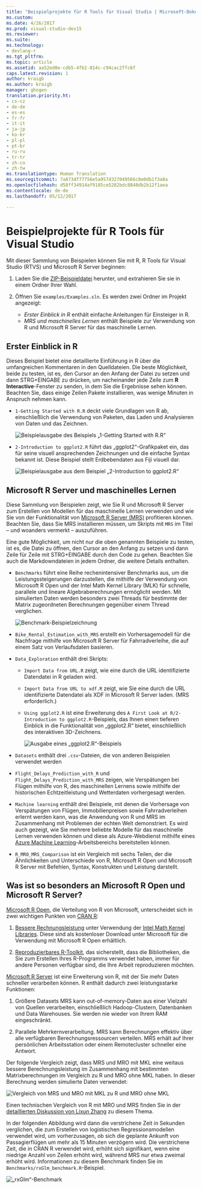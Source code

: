 ```yaml
---
title: "Beispielprojekte für R Tools für Visual Studio | Microsoft-Dokumentation"
ms.custom: 
ms.date: 4/26/2017
ms.prod: visual-studio-dev15
ms.reviewer: 
ms.suite: 
ms.technology:
- devlang-r
ms.tgt_pltfrm: 
ms.topic: article
ms.assetid: aa52ed0e-cdb5-4fb2-814c-c94cac2ffc6f
caps.latest.revision: 1
author: kraigb
ms.author: kraigb
manager: ghogen
translation.priority.ht:
- cs-cz
- de-de
- es-es
- fr-fr
- it-it
- ja-jp
- ko-kr
- pl-pl
- pt-br
- ru-ru
- tr-tr
- zh-cn
- zh-tw
ms.translationtype: Human Translation
ms.sourcegitcommit: 7a873df77756e5a957d327049566c8e0db1f3a8a
ms.openlocfilehash: d58ff34914af9185ce5282bdc8848db2b12f1aea
ms.contentlocale: de-de
ms.lasthandoff: 05/12/2017

---
```


# <a name="r-tools-for-visual-studio-sample-projects"></a>Beispielprojekte für R Tools für Visual Studio

Mit dieser Sammlung von Beispielen können Sie mit R, R Tools für Visual Studio (RTVS) und Microsoft R Server beginnen:

1. Laden Sie die [ZIP-Beispieldatei](https://github.com/Microsoft/RTVS-docs/archive/master.zip) herunter, und extrahieren Sie sie in einem Ordner Ihrer Wahl.
1. Öffnen Sie `examples/Examples.sln`. Es werden zwei Ordner im Projekt angezeigt:

    - *Erster Einblick in R* enthält einfache Anleitungen für Einsteiger in R.
    - *MRS und maschinelles Lernen* enthält Beispiele zur Verwendung von R und Microsoft R Server für das maschinelle Lernen.

## <a name="a-first-look-at-r"></a>Erster Einblick in R

Dieses Beispiel bietet eine detaillierte Einführung in R über die umfangreichen Kommentaren in den Quelldateien. Die beste Möglichkeit, beide zu testen, ist es, den Cursor an den Anfang der Datei zu setzen und dann STRG+EINGABE zu drücken, um nacheinander jede Zeile zum **R Interactive**-Fenster zu senden, in dem Sie die Ergebnisse sehen können. Beachten Sie, dass einige Zeilen Pakete installieren, was wenige Minuten in Anspruch nehmen kann.

- `1-Getting Started with R.R` deckt viele Grundlagen von R ab, einschließlich die Verwendung von Paketen, das Laden und Analysieren von Daten und das Zeichnen.

    ![Beispielausgabe des Beispiels „1-Getting Started with R.R“](~/docs/rtvs/media/samples-getting-started-output.png)

- `2-Introduction to ggplot2.R` führt das „ggplot2“-Grafikpaket ein, das für seine visuell ansprechenden Zeichnungen und die einfache Syntax bekannt ist. Diese Beispiel stellt Erdbebendaten aus Fiji visuell dar.

    ![Beispielausgabe aus dem Beispiel „2-Introduction to ggplot2.R“](~/docs/rtvs/media/samples-ggplot-output.png)


## <a name="microsoft-r-server-and-machine-learning"></a>Microsoft R Server und maschinelles Lernen

Diese Sammlung von Beispielen zeigt, wie Sie R und Microsoft R Server zum Erstellen von Modellen für das maschinelle Lernen verwenden und wie Sie von der Funktionalität von [Microsoft R Server (MRS)](http://aka.ms/rtvs-msft-r) profitieren können. Beachten Sie, dass Sie MRS installieren müssen, um Skripts mit `MRS` im Titel – und woanders vermerkt – auszuführen.

Eine gute Möglichkeit, um nicht nur die oben genannten Beispiele zu testen, ist es, die Datei zu öffnen, den Cursor an den Anfang zu setzen und dann Zeile für Zeile mit STRG+EINGABE durch den Code zu gehen. Beachten Sie auch die Markdowndateien in jedem Ordner, die weitere Details enthalten.

- `Benchmarks` führt eine Reihe rechenintensiver Benchmarks aus, um die Leistungssteigerungen darzustellen, die mithilfe der Verwendung von Microsoft R Open und der Intel Math Kernel Library (MLK) für schnelle, parallele und lineare Algebraberechnungen ermöglicht werden. Mit simulierten Daten werden besonders zwei Threads für bestimmte der Matrix zugeordneten Berechnungen gegenüber einem Thread verglichen.   

    ![Benchmark-Beispielzeichnung](~/docs/rtvs/media/samples-mro-benchmark-plot.png)

- `Bike_Rental_Estimation_with_MRS` erstellt ein Vorhersagemodell für die Nachfrage mithilfe von Microsoft R Server für Fahrradverleihe, die auf einem Satz von Verlaufsdaten basieren. 

- `Data_Exploration` enthält drei Skripts:  
    - `Import Data from URL.R` zeigt, wie eine durch die URL identifizierte Datendatei in R geladen wird.
    - `Import Data from URL to xdf.R` zeigt, wie Sie eine durch die URL identifizierte Datendatei als XDF in Microsoft R Server laden. (MRS erforderlich.)
    - `Using ggplot2.R` ist eine Erweiterung des `A First Look at R/2-Introduction to ggplot2.R`-Beispiels, das Ihnen einen tieferen Einblick in die Funktionalität von „ggplot2.R“ bietet, einschließlich des interaktiven 3D-Zeichnens.

        ![Ausgabe eines „ggplot2.R“-Beispiels](~/docs/rtvs/media/samples-3d-interactive.png)

- `Datasets` enthält drei `.csv`-Dateien, die von anderen Beispielen verwendet werden
- `Flight_Delays_Prediction_with_R` und `Flight_Delays_Prediction_with_MRS` zeigen, wie Verspätungen bei Flügen mithilfe von R, des maschinellen Lernens sowie mithilfe der historischen Echtzeitleistung und Wetterdaten vorhergesagt werden. 
- `Machine learning` enthält drei Beispiele, mit denen die Vorhersage von Verspätungen von Flügen, Immobilienpreisen sowie Fahrradverleihen erlernt werden kann, was die Anwendung von R und MRS im Zusammenhang mit Problemen der echten Welt demonstriert. Es wird auch gezeigt, wie Sie mehrere beliebte Modelle für das maschinelle Lernen verwenden können und diese als Azure-Webdienst mithilfe eines [Azure Machine Learning](https://azure.microsoft.com/services/machine-learning/)-Arbeitsbereichs bereitstellen können.

- `R_MRO_MRS_Comparison` ist ein Vergleich mit sechs Teilen, der die Ähnlichkeiten und Unterschiede von R, Microsoft R Open und Microsoft R Server mit Befehlen, Syntax, Konstrukten und Leistung darstellt.

## <a name="whats-special-about-microsoft-r-open-and-microsoft-r-server"></a>Was ist so besonders an Microsoft R Open und Microsoft R Server?

[Microsoft R Open](http://aka.ms/rtvs-r-open), die Verteilung von R von Microsoft, unterscheidet sich in zwei wichtigen Punkten von [CRAN R](https://cran.r-project.org/):

1. [Bessere Rechnungsleistung](https://mran.revolutionanalytics.com/rro/#intelmkl1) unter Verwendung der [Intel Math Kernel Libraries](https://software.intel.com/intel-mkl). Diese sind als kostenloser Download unter Microsoft für die Verwendung mit Microsoft R Open erhältlich.

1. [Reproduzierbares R-Toolkit](https://mran.revolutionanalytics.com/rro/#reproducibility), das sicherstellt, dass die Bibliotheken, die Sie zum Erstellen Ihres R-Programms verwendet haben, immer für andere Personen verfügbar sind, die Ihre Arbeit reproduzieren möchten.

[Microsoft R Server](http://aka.ms/rtvs-msft-r) ist eine Erweiterung von R, mit der Sie mehr Daten schneller verarbeiten können. R enthält dadurch zwei leistungsstarke Funktionen:

1. Größere Datasets MRS kann out-of-memory-Daten aus einer Vielzahl von Quellen verarbeiten, einschließlich Hadoop-Clustern, Datenbanken und Data Warehouses. Sie werden nie wieder von Ihrem RAM eingeschränkt.

1. Parallele Mehrkernverarbeitung. MRS kann Berechnungen effektiv über alle verfügbaren Berechnungsressourcen verteilen. MRS erhält auf Ihrer persönlichen Arbeitsstation oder einem Remotecluster schneller eine Antwort.

Der folgende Vergleich zeigt, dass MRS und MRO mit MKL eine weitaus bessere Berechnungsleistung im Zusammenhang mit bestimmten Matrixberechnungen im Vergleich zu R und MRO ohne MKL haben. In dieser Berechnung werden simulierte Daten verwendet:

![Vergleich von MRS und MRO mit MKL zu R und MRO ohne MKL](~/docs/rtvs/media/samples-speed-comparison.png)

Einen technischen Vergleich von R mit MRO und MRS finden Sie in der [detaillierten Diskussion von Lixun Zhang](http://htmlpreview.github.io/?https://github.com/lixzhang/R-MRO-MRS/blob/master/Introduction_to_MRO_and_MRS.html) zu diesem Thema.

In der folgenden Abbildung wird dann die verstrichene Zeit in Sekunden verglichen, die zum Erstellen von logistischen Regressionsmodellen verwendet wird, um vorherzusagen, ob sich die geplante Ankunft von Passagierflügen um mehr als 15 Minuten verzögern wird. Die verstrichene Zeit, die in CRAN R verwendet wird, erhöht sich signifikant, wenn eine niedrige Anzahl von Zeilen erhöht wird, während MRS nur etwa zweimal erhöht wird. Informationen zu diesem Benchmark finden Sie im `Benchmarks/rxGlm_benchmark.R`-Beispiel.

![„rxGlm“-Benchmark](~/docs/rtvs/media/samples-rxGLM-benchmark.png)

